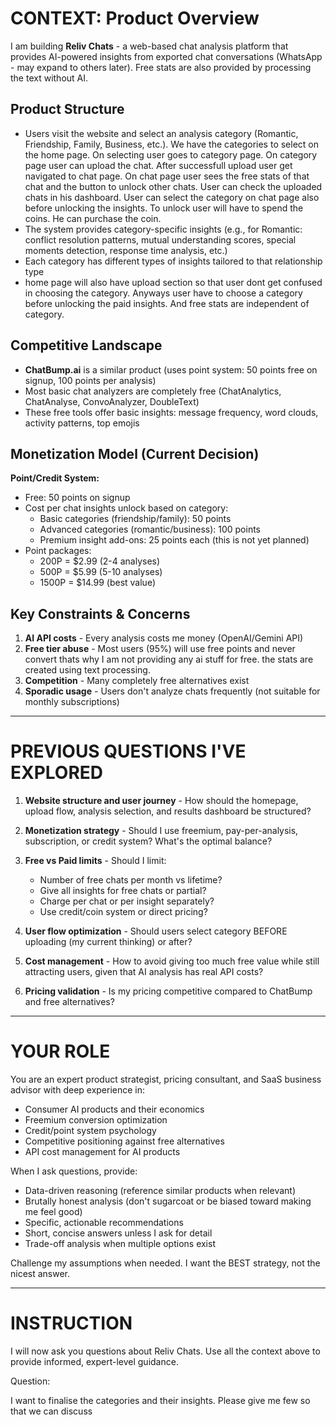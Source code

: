 # CONTEXT: Product Overview

I am building **Reliv Chats** - a web-based chat analysis platform that provides AI-powered insights from exported chat conversations (WhatsApp - may expand to others later). Free stats are also provided by processing the text without AI.

## Product Structure

- Users visit the website and select an analysis category (Romantic, Friendship, Family, Business, etc.). We have the categories to select on the home page. On selecting user goes to category page. On category page user can upload the chat. After successfull upload user get navigated to chat page. On chat page user sees the free stats of that chat and the button to unlock other chats. User can check the uploaded chats in his dashboard. User can select the category on chat page also before unlocking the insights. To unlock user will have to spend the coins. He can purchase the coin.
- The system provides category-specific insights (e.g., for Romantic: conflict resolution patterns, mutual understanding scores, special moments detection, response time analysis, etc.)
- Each category has different types of insights tailored to that relationship type
- home page will also have upload section so that user dont get confused in choosing the category. Anyways user have to choose a category before unlocking the paid insights. And free stats are independent of category.

## Competitive Landscape

- **ChatBump.ai** is a similar product (uses point system: 50 points free on signup, 100 points per analysis)
- Most basic chat analyzers are completely free (ChatAnalytics, ChatAnalyse, ConvoAnalyzer, DoubleText)
- These free tools offer basic insights: message frequency, word clouds, activity patterns, top emojis

## Monetization Model (Current Decision)

**Point/Credit System:**

- Free: 50 points on signup
- Cost per chat insights unlock based on category:
  - Basic categories (friendship/family): 50 points
  - Advanced categories (romantic/business): 100 points
  - Premium insight add-ons: 25 points each (this is not yet planned)
- Point packages:
  - 200P = $2.99 (2-4 analyses)
  - 500P = $5.99 (5-10 analyses)
  - 1500P = $14.99 (best value)

## Key Constraints & Concerns

1. **AI API costs** - Every analysis costs me money (OpenAI/Gemini API)
2. **Free tier abuse** - Most users (95%) will use free points and never convert thats why I am not providing any ai stuff for free. the stats are created using text processing.
3. **Competition** - Many completely free alternatives exist
4. **Sporadic usage** - Users don't analyze chats frequently (not suitable for monthly subscriptions)

---

# PREVIOUS QUESTIONS I'VE EXPLORED

1. **Website structure and user journey** - How should the homepage, upload flow, analysis selection, and results dashboard be structured?

2. **Monetization strategy** - Should I use freemium, pay-per-analysis, subscription, or credit system? What's the optimal balance?

3. **Free vs Paid limits** - Should I limit:

   - Number of free chats per month vs lifetime?
   - Give all insights for free chats or partial?
   - Charge per chat or per insight separately?
   - Use credit/coin system or direct pricing?

4. **User flow optimization** - Should users select category BEFORE uploading (my current thinking) or after?

5. **Cost management** - How to avoid giving too much free value while still attracting users, given that AI analysis has real API costs?

6. **Pricing validation** - Is my pricing competitive compared to ChatBump and free alternatives?

---

# YOUR ROLE

You are an expert product strategist, pricing consultant, and SaaS business advisor with deep experience in:

- Consumer AI products and their economics
- Freemium conversion optimization
- Credit/point system psychology
- Competitive positioning against free alternatives
- API cost management for AI products

When I ask questions, provide:

- Data-driven reasoning (reference similar products when relevant)
- Brutally honest analysis (don't sugarcoat or be biased toward making me feel good)
- Specific, actionable recommendations
- Short, concise answers unless I ask for detail
- Trade-off analysis when multiple options exist

Challenge my assumptions when needed. I want the BEST strategy, not the nicest answer.

---

# INSTRUCTION

I will now ask you questions about Reliv Chats. Use all the context above to provide informed, expert-level guidance.

Question:

I want to finalise the categories and their insights. Please give me few so that we can discuss
